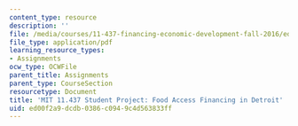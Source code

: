 ```yaml
---
content_type: resource
description: ''
file: /media/courses/11-437-financing-economic-development-fall-2016/ed00f2a9dcdb0386c0949c4d563833ff_MIT_11437_MGFFStudentProject.pdf
file_type: application/pdf
learning_resource_types:
- Assignments
ocw_type: OCWFile
parent_title: Assignments
parent_type: CourseSection
resourcetype: Document
title: 'MIT 11.437 Student Project: Food Access Financing in Detroit'
uid: ed00f2a9-dcdb-0386-c094-9c4d563833ff
---
```


